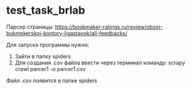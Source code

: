 # test_task_brlab

Парсер страницы: https://bookmaker-ratings.ru/review/obzor-bukmekerskoj-kontory-ligastavok/all-feedbacks/

Для запуска программы нужно:
1. Зайти в папку spiders
2. Для создания .csv файла ввести через терминал команду: scrapy crawl parcer1 -o parcer1.csv

Файл .csv появится в папке spiders
